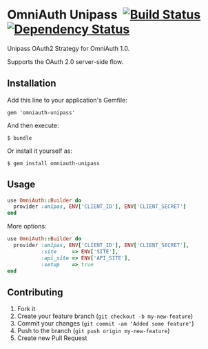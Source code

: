 # OmniAuth Unipass &nbsp;[![Build Status](https://secure.travis-ci.org/connectmedica/omniauth-unipass.png)][travis]&nbsp;[![Dependency Status](https://gemnasium.com/connectmedica/omniauth-unipass.png?travis)][gemnasium]

Unipass OAuth2 Strategy for OmniAuth 1.0.

Supports the OAuth 2.0 server-side flow.

[travis]: http://travis-ci.org/connectmedica/omniauth-unipass
[gemnasium]: https://gemnasium.com/connectmedica/omniauth-unipass

## Installation

Add this line to your application's Gemfile:

    gem 'omniauth-unipass'

And then execute:

    $ bundle

Or install it yourself as:

    $ gem install omniauth-unipass

## Usage

```ruby
use OmniAuth::Builder do
  provider :unipas, ENV['CLIENT_ID'], ENV['CLIENT_SECRET']
end
```

More options:

```ruby
use OmniAuth::Builder do
  provider :unipas, ENV['CLIENT_ID'], ENV['CLIENT_SECRET'],
           :site     => ENV['SITE'],
           :api_site => ENV['API_SITE'],
           :setup    => true
end
```

## Contributing

1. Fork it
2. Create your feature branch (`git checkout -b my-new-feature`)
3. Commit your changes (`git commit -am 'Added some feature'`)
4. Push to the branch (`git push origin my-new-feature`)
5. Create new Pull Request
